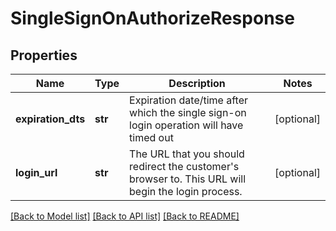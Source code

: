 # SingleSignOnAuthorizeResponse

## Properties
Name | Type | Description | Notes
------------ | ------------- | ------------- | -------------
**expiration_dts** | **str** | Expiration date/time after which the single sign-on login operation will have timed out | [optional] 
**login_url** | **str** | The URL that you should redirect the customer&#39;s browser to.  This URL will begin the login process. | [optional] 

[[Back to Model list]](../README.md#documentation-for-models) [[Back to API list]](../README.md#documentation-for-api-endpoints) [[Back to README]](../README.md)


